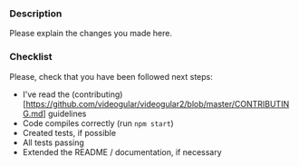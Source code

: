 ### Description
Please explain the changes you made here.

### Checklist
Please, check that you have been followed next steps:

- I've read the (contributing)[https://github.com/videogular/videogular2/blob/master/CONTRIBUTING.md] guidelines
- Code compiles correctly (run `npm start`)
- Created tests, if possible
- All tests passing
- Extended the README / documentation, if necessary
